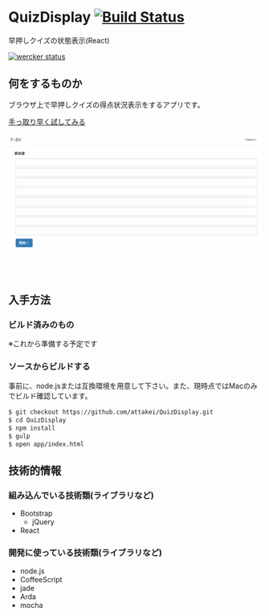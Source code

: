 # QuizDisplay [![Build Status](https://travis-ci.org/attakei/QuizDisplay.svg)](https://travis-ci.org/attakei/QuizDisplay)

早押しクイズの状態表示(React)


[![wercker status](https://app.wercker.com/status/107d0dbcd3cd83c8105a7328c5f8dac3/m "wercker status")](https://app.wercker.com/project/bykey/107d0dbcd3cd83c8105a7328c5f8dac3)


## 何をするものか

ブラウザ上で早押しクイズの得点状況表示をするアプリです。

[手っ取り早く試してみる](http://attakei.github.io/QuizDisplay/)

![](./docs/playing.gif)

## 入手方法

### ビルド済みのもの

※これから準備する予定です

### ソースからビルドする

事前に、node.jsまたは互換環境を用意して下さい。また、現時点ではMacのみでビルド確認しています。

```shell
$ git checkout https://github.com/attakei/QuizDisplay.git
$ cd QuizDisplay
$ npm install
$ gulp
$ open app/index.html
```


## 技術的情報

### 組み込んでいる技術類(ライブラリなど)

- Bootstrap
    - jQuery
- React

### 開発に使っている技術類(ライブラリなど)

- node.js
- CoffeeScript
- jade
- Arda
- mocha
